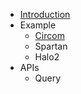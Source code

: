 - [Introduction](introduction.md)
- Example
  - [Circom](example/circom.md)
  - Spartan
  - Halo2
- APIs
  - Query
